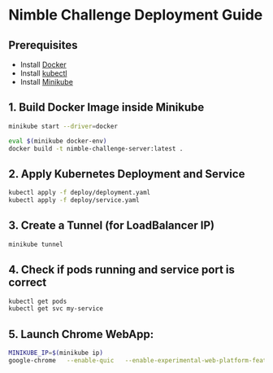 # Nimble Challenge Deployment Guide

## Prerequisites
- Install [Docker](https://docs.docker.com/engine/install/ubuntu/)
- Install [kubectl](https://kubernetes.io/docs/tasks/tools/install-kubectl-linux/)
- Install [Minikube](https://minikube.sigs.k8s.io/docs/start/?arch=%2Flinux%2Fx86-64%2Fstable%2Fbinary+download)


## 1. Build Docker Image inside Minikube

```bash
minikube start --driver=docker
```
```bash
eval $(minikube docker-env)
docker build -t nimble-challenge-server:latest .
```

## 2. Apply Kubernetes Deployment and Service

```bash
kubectl apply -f deploy/deployment.yaml
kubectl apply -f deploy/service.yaml
```

## 3. Create a Tunnel (for LoadBalancer IP)

```bash
minikube tunnel
```

## 4. Check if pods running and service port is correct
```bash
kubectl get pods
kubectl get svc my-service
```

## 5. Launch Chrome WebApp:
```bash
MINIKUBE_IP=$(minikube ip)
google-chrome   --enable-quic   --enable-experimental-web-platform-features   --ignore-certificate-errors   --ignore-certificate-errors-spki-list=ggR1vjmsgl5RdfYS3f5C2nYyZ3LRrjfOyD/Va/JLcXQ=   --origin-to-force-quic-on=${MINIKUBE_IP}:30403   https://${MINIKUBE_IP}:30403/
```